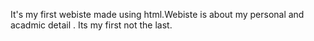 It's my first webiste made using html.Webiste is about my personal and acadmic detail .
Its my first not the last.
